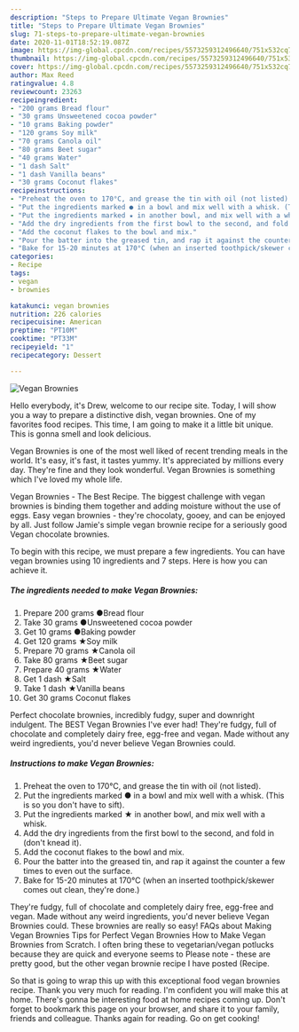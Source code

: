 ```yaml
---
description: "Steps to Prepare Ultimate Vegan Brownies"
title: "Steps to Prepare Ultimate Vegan Brownies"
slug: 71-steps-to-prepare-ultimate-vegan-brownies
date: 2020-11-01T18:52:19.087Z
image: https://img-global.cpcdn.com/recipes/5573259312496640/751x532cq70/vegan-brownies-recipe-main-photo.jpg
thumbnail: https://img-global.cpcdn.com/recipes/5573259312496640/751x532cq70/vegan-brownies-recipe-main-photo.jpg
cover: https://img-global.cpcdn.com/recipes/5573259312496640/751x532cq70/vegan-brownies-recipe-main-photo.jpg
author: Max Reed
ratingvalue: 4.8
reviewcount: 23263
recipeingredient:
- "200 grams Bread flour"
- "30 grams Unsweetened cocoa powder"
- "10 grams Baking powder"
- "120 grams Soy milk"
- "70 grams Canola oil"
- "80 grams Beet sugar"
- "40 grams Water"
- "1 dash Salt"
- "1 dash Vanilla beans"
- "30 grams Coconut flakes"
recipeinstructions:
- "Preheat the oven to 170°C, and grease the tin with oil (not listed)."
- "Put the ingredients marked ● in a bowl and mix well with a whisk. (This is so you don&#39;t have to sift)."
- "Put the ingredients marked ★ in another bowl, and mix well with a whisk."
- "Add the dry ingredients from the first bowl to the second, and fold in (don&#39;t knead it)."
- "Add the coconut flakes to the bowl and mix."
- "Pour the batter into the greased tin, and rap it against the counter a few times to even out the surface."
- "Bake for 15-20 minutes at 170°C (when an inserted toothpick/skewer comes out clean, they&#39;re done.)"
categories:
- Recipe
tags:
- vegan
- brownies

katakunci: vegan brownies 
nutrition: 226 calories
recipecuisine: American
preptime: "PT10M"
cooktime: "PT33M"
recipeyield: "1"
recipecategory: Dessert

---
```



![Vegan Brownies](https://img-global.cpcdn.com/recipes/5573259312496640/751x532cq70/vegan-brownies-recipe-main-photo.jpg)

Hello everybody, it's Drew, welcome to our recipe site. Today, I will show you a way to prepare a distinctive dish, vegan brownies. One of my favorites food recipes. This time, I am going to make it a little bit unique. This is gonna smell and look delicious.

Vegan Brownies is one of the most well liked of recent trending meals in the world. It's easy, it's fast, it tastes yummy. It's appreciated by millions every day. They're fine and they look wonderful. Vegan Brownies is something which I've loved my whole life.

Vegan Brownies - The Best Recipe. The biggest challenge with vegan brownies is binding them together and adding moisture without the use of eggs. Easy vegan brownies - they&#39;re chocolaty, gooey, and can be enjoyed by all. Just follow Jamie&#39;s simple vegan brownie recipe for a seriously good Vegan chocolate brownies.


To begin with this recipe, we must prepare a few ingredients. You can have vegan brownies using 10 ingredients and 7 steps. Here is how you can achieve it.

<!--inarticleads1-->

##### The ingredients needed to make Vegan Brownies:

1. Prepare 200 grams ●Bread flour
1. Take 30 grams ●Unsweetened cocoa powder
1. Get 10 grams ●Baking powder
1. Get 120 grams ★Soy milk
1. Prepare 70 grams ★Canola oil
1. Take 80 grams ★Beet sugar
1. Prepare 40 grams ★Water
1. Get 1 dash ★Salt
1. Take 1 dash ★Vanilla beans
1. Get 30 grams Coconut flakes


Perfect chocolate brownies, incredibly fudgy, super and downright indulgent. The BEST Vegan Brownies I&#39;ve ever had! They&#39;re fudgy, full of chocolate and completely dairy free, egg-free and vegan. Made without any weird ingredients, you&#39;d never believe Vegan Brownies could. 

<!--inarticleads2-->

##### Instructions to make Vegan Brownies:

1. Preheat the oven to 170°C, and grease the tin with oil (not listed).
1. Put the ingredients marked ● in a bowl and mix well with a whisk. (This is so you don&#39;t have to sift).
1. Put the ingredients marked ★ in another bowl, and mix well with a whisk.
1. Add the dry ingredients from the first bowl to the second, and fold in (don&#39;t knead it).
1. Add the coconut flakes to the bowl and mix.
1. Pour the batter into the greased tin, and rap it against the counter a few times to even out the surface.
1. Bake for 15-20 minutes at 170°C (when an inserted toothpick/skewer comes out clean, they&#39;re done.)


They&#39;re fudgy, full of chocolate and completely dairy free, egg-free and vegan. Made without any weird ingredients, you&#39;d never believe Vegan Brownies could. These brownies are really so easy! FAQs about Making Vegan Brownies Tips for Perfect Vegan Brownies How to Make Vegan Brownies from Scratch. I often bring these to vegetarian/vegan potlucks because they are quick and everyone seems to Please note - these are pretty good, but the other vegan brownie recipe I have posted (Recipe. 

So that is going to wrap this up with this exceptional food vegan brownies recipe. Thank you very much for reading. I'm confident you will make this at home. There's gonna be interesting food at home recipes coming up. Don't forget to bookmark this page on your browser, and share it to your family, friends and colleague. Thanks again for reading. Go on get cooking!
